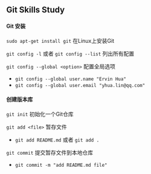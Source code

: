## Git Skills Study

#### Git 安装

`sudo apt-get install git` 在Linux上安装Git

`git config -l` 或者 `git config --list` 列出所有配置

`git config --global <option>` 配置全局选项

 - `git config --global user.name "Ervin Hua"`
 - `git config --global user.email "yhua.lin@qq.com"`


#### 创建版本库

`git init` 初始化一个Git仓库

`git add <file>` 暂存文件

 - `git add README.md` 或者 `git add .` 

`git commit` 提交暂存文件到本地仓库

 - `git commit -m "add README.md file"`
